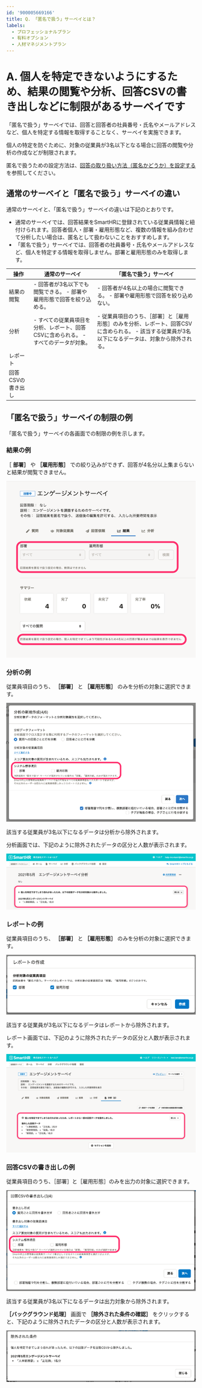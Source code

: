 ```yaml
---
id: '900005669166'
title: Q. 「匿名で扱う」サーベイとは？
labels:
  - プロフェッショナルプラン
  - 有料オプション
  - 人材マネジメントプラン
---
```

# A. 個人を特定できないようにするため、結果の閲覧や分析、回答CSVの書き出しなどに制限があるサーベイです

「匿名で扱う」サーベイでは、回答と回答者の社員番号・氏名やメールアドレスなど、個人を特定する情報を取得することなく、サーベイを実施できます。

個人の特定を防ぐために、対象の従業員が3名以下となる場合に回答の閲覧や分析の作成などが制限されます。

匿名で扱うための設定方法は、[回答の取り扱い方法（匿名かどうか）を設定する](https://knowledge.smarthr.jp/hc/ja/articles/6530342573081/)を参照してください。 

## 通常のサーベイと「匿名で扱う」サーベイの違い

通常のサーベイと、「匿名で扱う」サーベイの違いは下記のとおりです。

- 通常のサーベイでは、回答結果をSmartHRに登録されている従業員情報と紐付けられます。回答者個人・部署・雇用形態など、複数の情報を組み合わせて分析したい場合は、匿名として扱わないことをおすすめします。
- 「匿名で扱う」サーベイでは、回答者の社員番号・氏名やメールアドレスなど、個人を特定する情報を取得しません。部署と雇用形態のみを取得します。

| 操作 | 通常のサーベイ | 「匿名で扱う」サーベイ |
| --- | --- | --- |
| 結果の閲覧 |   - 回答者が3名以下でも閲覧できる。 - 部署や雇用形態で回答を絞り込める。   |   - 回答者が4名以上の場合に閲覧できる。 - 部署や雇用形態で回答を絞り込めない。   |
| 分析 |   - すべての従業員項目を分析、レポート、回答CSVに含められる。 - すべてのデータが対象。   |   - 従業員項目のうち、［部署］と［雇用形態］のみを分析、レポート、回答CSVに含められる。 - 該当する従業員が3名以下になるデータは、対象から除外される。   |
| レポート |
| 回答CSVの書き出し |

## 「匿名で扱う」サーベイの制限の例

「匿名で扱う」サーベイの各画面での制限の例を示します。

### 結果の例

［ **部署］** や **［雇用形態］** での絞り込みができず、回答が4名分以上集まらないと結果が閲覧できません。

![](./tokumei_01.png)

### 分析の例

従業員項目のうち、 **［部署］** と **［雇用形態］** のみを分析の対象に選択できます。

![](./tokumei_02.png)

該当する従業員が3名以下になるデータは分析から除外されます。

分析画面では、下記のように除外されたデータの区分と人数が表示されます。

![](./_____.png)

### レポートの例

従業員項目のうち、 **［部署］** と **［雇用形態］** のみを分析の対象に選択できます。

![](./__1.png)

該当する従業員が3名以下になるデータはレポートから除外されます。

レポート画面では、下記のように除外されたデータの区分と人数が表示されます。

![](./______.png)

### 回答CSVの書き出しの例

従業員項目のうち、［部署］と［雇用形態］のみを出力の対象に選択できます。

![](./tokumei.png)

該当する従業員が3名以下になるデータは出力対象から除外されます。

 **［バックグラウンド処理］** 画面で **［除外された条件の確認］** をクリックすると、下記のように除外されたデータの区分と人数が表示されます。

![](./export_dialog.png)
